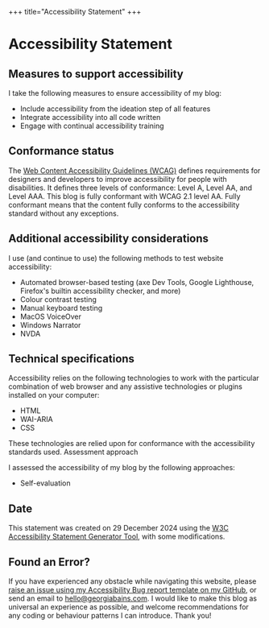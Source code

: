 +++
title="Accessibility Statement"
+++

# Accessibility Statement

## Measures to support accessibility

I take the following measures to ensure accessibility of my blog:
- Include accessibility from the ideation step of all features
- Integrate accessibility into all code written
- Engage with continual accessibility training

## Conformance status

The [Web Content Accessibility Guidelines (WCAG)](https://www.w3.org/WAI/standards-guidelines/wcag/) defines requirements for designers and developers to improve accessibility for people with disabilities. It defines three levels of conformance: Level A, Level AA, and Level AAA. This blog is fully conformant with WCAG 2.1 level AA. Fully conformant means that the content fully conforms to the accessibility standard without any exceptions.

## Additional accessibility considerations

I use (and continue to use) the following methods to test website accessibility:
- Automated browser-based testing (axe Dev Tools, Google Lighthouse, Firefox's builtin accessibility checker, and more)
- Colour contrast testing
- Manual keyboard testing
- MacOS VoiceOver
- Windows Narrator
- NVDA

## Technical specifications

Accessibility relies on the following technologies to work with the particular combination of web browser and any assistive technologies or plugins installed on your computer:
- HTML
- WAI-ARIA
- CSS

These technologies are relied upon for conformance with the accessibility standards used.
Assessment approach

I assessed the accessibility of my blog by the following approaches:
- Self-evaluation

## Date

This statement was created on 29 December 2024 using the [W3C Accessibility Statement Generator Tool](https://www.w3.org/WAI/planning/statements/), with some modifications.

## Found an Error?
If you have experienced any obstacle while navigating this website, please [raise an issue using my Accessibility Bug report template on my GitHub](https://github.com/georgiabains/portfolio-v6/issues/new?assignees=georgiabains&labels=accessibility%2C+bug&projects=&template=accessibility-bug-report.md&title=%5BAccessibility%5D+Bug+Name), or send an email to <a href="mailto:hello@georgiabains.com">hello@georgiabains.com</a>. I would like to make this blog as universal an experience as possible, and welcome recommendations for any coding or behaviour patterns I can introduce. Thank you!
